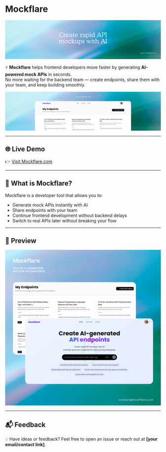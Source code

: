 # Mockflare

![Mockflare Banner](./mockflare-banner-2.png)

⚡ **Mockflare** helps frontend developers move faster by generating **AI-powered mock APIs** in seconds.  
No more waiting for the backend team — create endpoints, share them with your team, and keep building smoothly.

![Mockflare Banner 2](./mockflare-banner-1.png)

---

## 🌐 Live Demo
👉 [Visit Mockflare.com](https://mockflare.com)

---

## 🚀 What is Mockflare?
Mockflare is a developer tool that allows you to:
- Generate mock APIs instantly with AI
- Share endpoints with your team
- Continue frontend development without backend delays
- Switch to real APIs later without breaking your flow

---

## 📸 Preview

![Mockflare Screenshot](./mockflare-screenshot-1.png)


---

## 📬 Feedback
💡 Have ideas or feedback? Feel free to open an issue or reach out at **[your email/contact link]**.
